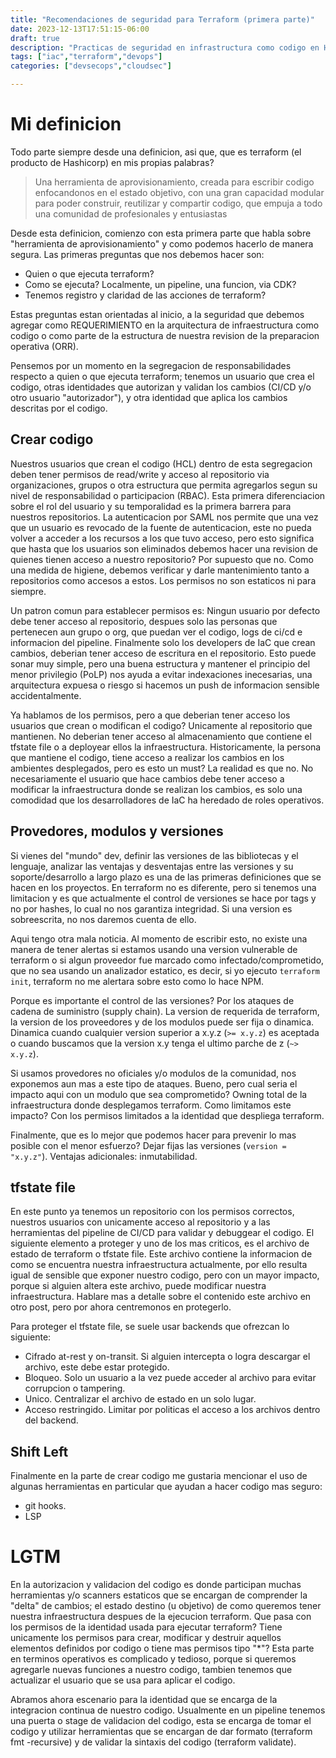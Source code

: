 ```yaml
---
title: "Recomendaciones de seguridad para Terraform (primera parte)"
date: 2023-12-13T17:51:15-06:00
draft: true
description: "Practicas de seguridad en infrastructura como codigo en Hashicorp Terraform. Primera parte, requerimientos para un aprovisionamiento seguro."
tags: ["iac","terraform","devops"]
categories: ["devsecops","cloudsec"]

---
```

# Mi definicion

Todo parte siempre desde una definicion, asi que, que es terraform (el producto de Hashicorp) en mis propias palabras?

> Una herramienta de aprovisionamiento, creada para escribir codigo enfocandonos en el estado objetivo, con una gran capacidad modular para poder construir, reutilizar y compartir codigo, que empuja a todo una comunidad de profesionales y entusiastas

Desde esta definicion, comienzo con esta primera parte que habla sobre "herramienta de aprovisionamiento" y como podemos hacerlo de manera segura. Las primeras preguntas que nos debemos hacer son:

- Quien o que ejecuta terraform?
- Como se ejecuta? Localmente, un pipeline, una funcion, via CDK?
- Tenemos registro y claridad de las acciones de terraform?

Estas preguntas estan orientadas al inicio, a la seguridad que debemos agregar como REQUERIMIENTO en la arquitectura de infraestructura como codigo o como parte de la estructura de nuestra revision de la preparacion operativa (ORR). 

Pensemos por un momento en la segregacion de responsabilidades respecto a quien o que ejecuta terraform; tenemos un usuario que crea el codigo, otras identidades que autorizan y validan los cambios (CI/CD y/o otro usuario "autorizador"), y otra identidad que aplica los cambios descritas por el codigo.

## Crear codigo

Nuestros usuarios que crean el codigo (HCL) dentro de esta segregacion deben tener permisos de read/write y acceso al repositorio via organizaciones, grupos o otra estructura que permita agregarlos segun su nivel de responsabilidad o participacion (RBAC). Esta primera diferenciacion sobre el rol del usuario y su temporalidad es la primera barrera para nuestros repositorios. La autenticacion por SAML nos permite que una vez que un usuario es revocado de la fuente de autenticacion, este no pueda volver a acceder a los recursos a los que tuvo acceso, pero esto significa que hasta que los usuarios son eliminados debemos hacer una revision de quienes tienen acceso a nuestro repositorio? Por supuesto que no. Como una medida de higiene, debemos verificar y darle mantenimiento tanto a repositorios como accesos a estos. Los permisos no son estaticos ni para siempre. 

Un patron comun para establecer permisos es: Ningun usuario por defecto debe tener acceso al repositorio, despues solo las personas que pertenecen aun grupo o org, que puedan ver el codigo, logs de ci/cd e informacion del pipeline. Finalmente solo los developers de IaC que crean cambios, deberian tener acceso de escritura en el repositorio. Esto puede sonar muy simple, pero una buena estructura y mantener el principio del menor privilegio (PoLP) nos ayuda a evitar indexaciones inecesarias, una arquitectura expuesa o riesgo si hacemos un push de informacion sensible accidentalmente.

Ya hablamos de los permisos, pero a que deberian tener acceso los usuarios que crean o modifican el codigo? Unicamente al repositorio que mantienen. No deberian tener acceso al almacenamiento que contiene el tfstate file o a deployear ellos la infraestructura. Historicamente, la persona que mantiene el codigo, tiene acceso a realizar los cambios en los ambientes desplegados, pero es esto un must? La realidad es que no. No necesariamente el usuario que hace cambios debe tener acceso a modificar la infraestructura donde se realizan los cambios, es solo una comodidad que los desarrolladores de IaC ha heredado de roles operativos.

## Provedores, modulos y versiones

Si vienes del "mundo" dev, definir las versiones de las bibliotecas y el lenguaje, analizar las ventajas y desventajas entre las versiones y su soporte/desarrollo a largo plazo es una de las primeras definiciones que se hacen en los proyectos. En terraform no es diferente, pero si tenemos una limitacion y es que actualmente el control de versiones se hace por tags y no por hashes, lo cual no nos garantiza integridad. Si una version es sobreescrita, no nos daremos cuenta de ello.

Aqui tengo otra mala noticia. Al momento de escribir esto, no existe una manera de tener alertas si estamos usando una version vulnerable de terraform o si algun proveedor fue marcado como infectado/comprometido, que no sea usando un analizador estatico, es decir, si yo ejecuto `terraform init`, terraform no me alertara sobre esto como lo hace NPM.

Porque es importante el control de las versiones? Por los ataques de cadena de suministro (supply chain). La version de requerida de terraform, la version de los proveedores y de los modulos puede ser fija o dinamica. Dinamica cuando cualquier version superior a x.y.z (`>= x.y.z`) es aceptada o cuando buscamos que la version x.y tenga el ultimo parche de z (`~> x.y.z`).

Si usamos provedores no oficiales y/o modulos de la comunidad, nos exponemos aun mas a este tipo de ataques. Bueno, pero cual seria el impacto aqui con un modulo que sea comprometido? Owning total de la infraestructura donde desplegamos terraform. Como limitamos este impacto? Con los permisos limitados a la identidad que despliega terraform.

Finalmente, que es lo mejor que podemos hacer para prevenir lo mas posible con el menor esfuerzo? Dejar fijas las versiones (`version = "x.y.z"`). Ventajas adicionales: inmutabilidad.  

## tfstate file

En este punto ya tenemos un repositorio con los permisos correctos, nuestros usuarios con unicamente acceso al repositorio y a las herramientas del pipeline de CI/CD para validar y debuggear el codigo. El siguiente elemento a proteger y uno de los mas criticos, es el archivo de estado de terraform o tfstate file. Este archivo contiene la informacion de como se encuentra nuestra infraestructura actualmente, por ello resulta igual de sensible que exponer nuestro codigo, pero con un mayor impacto, porque si alguien altera este archivo, puede modificar nuestra infraestructura. Hablare mas a detalle sobre el contenido este archivo en otro post, pero por ahora centremonos en protegerlo.

Para proteger el tfstate file, se suele usar backends que ofrezcan lo siguiente:
- Cifrado at-rest y on-transit. Si alguien intercepta o logra descargar el archivo, este debe estar protegido.
- Bloqueo. Solo un usuario a la vez puede acceder al archivo para evitar corrupcion o tampering.
- Unico. Centralizar el archivo de estado en un solo lugar.
- Acceso restringido. Limitar por politicas el acceso a los archivos dentro del backend.

## Shift Left

Finalmente en la parte de crear codigo me gustaria mencionar el uso de algunas herramientas en particular que ayudan a hacer codigo mas seguro:

- git hooks. 
- LSP 

# LGTM

En la autorizacion y validacion del codigo es donde participan muchas herramientas y/o scanners estaticos que se encargan de comprender la "delta" de cambios; el estado destino (u objetivo) de como queremos tener nuestra infraestructura despues de la ejecucion terraform. Que pasa con los permisos de la identidad usada para ejecutar terraform? Tiene unicamente los permisos para crear, modificar y destruir aquellos elementos definidos por codigo o tiene mas permisos tipo "*"? Esta parte en terminos operativos es complicado y tedioso, porque si queremos agregarle nuevas funciones a nuestro codigo, tambien tenemos que actualizar el usuario que se usa para aplicar el codigo. 

Abramos ahora escenario para la identidad que se encarga de la integracion continua de nuestro codigo. Usualmente en un pipeline tenemos una puerta o stage de validacion del codigo, esta se encarga de tomar el codigo y utilizar herramientas que se encargan de dar formato (terraform fmt -recursive) y de validar la sintaxis del codigo (terraform validate). 
